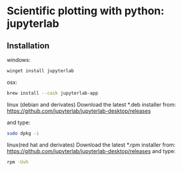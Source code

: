 # Scientific plotting with python: jupyterlab

## Installation

windows:
```bash
winget install jupyterlab
```
osx:
```bash
brew install --cask jupyterlab-app
```
linux (debian and derivates)
Download the latest *.deb installer from:
https://github.com/jupyterlab/jupyterlab-desktop/releases

and type:
```bash
sudo dpkg -i 
```

linux(red hat and derivates)
Download the latest *.rpm installer from:
https://github.com/jupyterlab/jupyterlab-desktop/releases
and type:
```bash
rpm -Uvh 
```